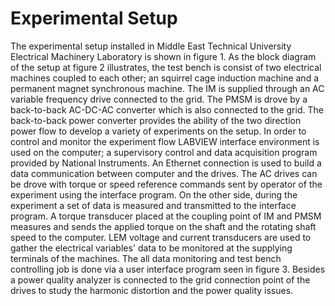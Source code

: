 # Experimental Setup
The experimental setup installed in Middle East Technical University Electrical Machinery Laboratory is shown in figure 1.
As the block diagram of the setup at figure 2 illustrates, the test bench is consist of two electrical machines coupled to each other; an squirrel cage induction machine and a permanent magnet synchronous machine. The IM is supplied through an AC variable frequency drive connected to the grid. The PMSM is drove by a back-to-back AC-DC-AC converter which is also connected to the grid. The back-to-back power converter provides the ability of the two direction power flow to develop a variety of experiments on the setup.
In order to control and monitor the experiment flow LABVIEW interface environment is used on the computer; a supervisory control and data acquisition program provided by National Instruments. An Ethernet connection is used to build a data communication between computer and the drives. The AC drives can be drove with torque or speed reference commands sent by operator of the experiment using the interface program. On the other side, during the experiment a set of data is measured and transmitted to the interface program. A torque transducer placed at the coupling point of IM and PMSM measures and sends the applied torque on the shaft and the rotating shaft speed to the computer. LEM voltage and current transducers are used to gather the electrical variables' data to be monitored at the supplying terminals of the machines. The all data monitoring and test bench controlling job is done via a user interface program seen in figure 3.
Besides a power quality analyzer is connected to the grid connection point of the drives to study the harmonic distortion and the power quality issues.
